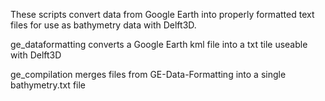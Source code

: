 These scripts convert data from Google Earth into properly formatted text files for use as bathymetry data with Delft3D. 

ge_dataformatting converts a Google Earth kml file into a txt tile useable with Delft3D

ge_compilation merges files from GE-Data-Formatting into a single bathymetry.txt file



